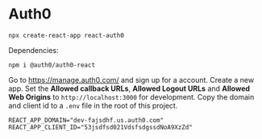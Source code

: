 # Auth0

```console
npx create-react-app react-auth0
```

Dependencies:
```console
npm i @auth0/auth0-react
```

Go to <https://manage.auth0.com/> and sign up for a account. Create a new app.
Set the **Allowed callback URLs**, **Allowed Logout URLs** and **Allowed Web
Origins** to `http://localhost:3000` for development. Copy the domain and
client id to a `.env` file in the root of this project.

```
REACT_APP_DOMAIN="dev-fajsdhf.us.auth0.com"
REACT_APP_CLIENT_ID="53jsdfsd021VdsfsdgssdNoA9XzZd"
```
